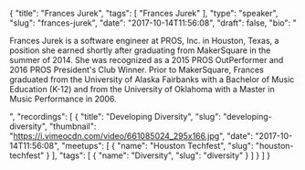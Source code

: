 {
  "title": "Frances Jurek",
  "tags": [
    "Frances Jurek"
  ],
  "type": "speaker",
  "slug": "frances-jurek",
  "date": "2017-10-14T11:56:08",
  "draft": false,
  "bio": "<p>Frances Jurek is a software engineer at PROS, Inc. in Houston, Texas, a position she earned shortly after graduating from MakerSquare in the summer of 2014. She was recognized as a 2015 PROS OutPerformer and 2016 PROS President's Club Winner. Prior to MakerSquare, Frances graduated from the University of Alaska Fairbanks with a Bachelor of Music Education (K-12) and from the University of Oklahoma with a Master in Music Performance in 2006.</p>",
  "recordings": [
    {
      "title": "Developing Diversity",
      "slug": "developing-diversity",
      "thumbnail": "https://i.vimeocdn.com/video/661085024_295x166.jpg",
      "date": "2017-10-14T11:56:08",
      "meetups": [
        {
          "name": "Houston Techfest",
          "slug": "houston-techfest"
        }
      ],
      "tags": [
        {
          "name": "Diversity",
          "slug": "diversity"
        }
      ]
    }
  ]
}